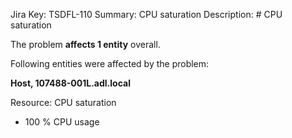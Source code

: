 Jira Key: TSDFL-110
Summary: CPU saturation
Description: # CPU saturation

The problem **affects 1 entity** overall.

Following entities were affected by the problem:

**Host, 107488-001L.adl.local**

Resource: CPU saturation

- 100 % CPU usage
